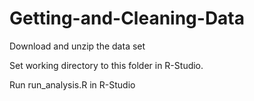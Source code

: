Getting-and-Cleaning-Data
=========================
Download and unzip the data set

Set working directory to this folder in R-Studio.

Run run_analysis.R in R-Studio
